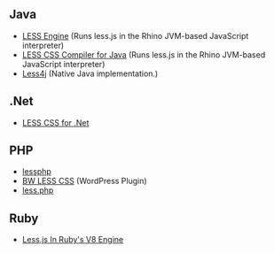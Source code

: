 ## Java
* [LESS Engine](https://github.com/Asual/lesscss-engine) (Runs less.js in the Rhino JVM-based JavaScript interpreter)
* [LESS CSS Compiler for Java](https://github.com/marceloverdijk/lesscss-java) (Runs less.js in the Rhino JVM-based JavaScript interpreter)
* [Less4j](https://github.com/SomMeri/less4j) (Native Java implementation.)

## .Net
* [LESS CSS for .Net](http://www.dotlesscss.org/)

## PHP
* [lessphp](http://leafo.net/lessphp/docs/)
* [BW LESS CSS](http://wordpress.org/extend/plugins/bw-less-css/) (WordPress Plugin)
* [less.php](https://github.com/oyejorge/less.php)

## Ruby
* [Less.js In Ruby's V8 Engine](https://github.com/cowboyd/less.rb)